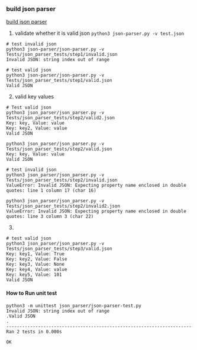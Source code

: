 ### build json parser 

[build json parser](https://codingchallenges.fyi/challenges/challenge-json-parser/)

1. validate whether it is valid json 
`python3 json-parser.py -v test.json` 
```
# test invalid json
python3 json-parser/json-parser.py -v Tests/json_parser_tests/step1/invalid.json
Invalid JSON: string index out of range

# test valid json
python3 json-parser/json-parser.py -v Tests/json_parser_tests/step1/valid.json 
Valid JSON
```
2. valid key values
```
# Test valid json
python3 json_parser/json_parser.py -v Tests/json_parser_tests/step2/valid2.json
Key: key, Value: value
Key: key2, Value: value
Valid JSON

python3 json_parser/json_parser.py -v Tests/json_parser_tests/step2/valid.json 
Key: key, Value: value
Valid JSON

# test invalid json
python3 json_parser/json_parser.py -v Tests/json_parser_tests/step2/invalid.json
ValueError: Invalid JSON: Expecting property name enclosed in double quotes: line 1 column 17 (char 16)

python3 json_parser/json_parser.py -v Tests/json_parser_tests/step2/invalid2.json
ValueError: Invalid JSON: Expecting property name enclosed in double quotes: line 3 column 3 (char 22)
```
3.
```
# test valid json
python3 json_parser/json_parser.py -v Tests/json_parser_tests/step3/valid.json 
Key: key1, Value: True
Key: key2, Value: False
Key: key3, Value: None
Key: key4, Value: value
Key: key5, Value: 101
Valid JSON
```
#### How to Run unit test 

```
python3 -m unittest json_parser/json-parser-test.py
Invalid JSON: string index out of range
.Valid JSON
.
----------------------------------------------------------------------
Ran 2 tests in 0.000s

OK
```
